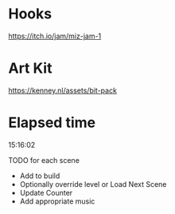 # Hooks
 https://itch.io/jam/miz-jam-1

# Art Kit
 https://kenney.nl/assets/bit-pack

# Elapsed time
 15:16:02


TODO for each scene
 - Add to build
 - Optionally override level or Load Next Scene
 - Update Counter
 - Add appropriate music